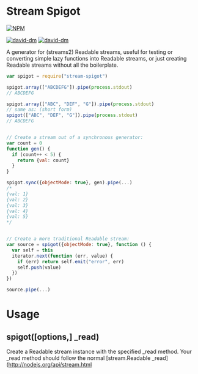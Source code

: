 Stream Spigot
=============

[![NPM](https://nodei.co/npm/stream-spigot.png)](https://nodei.co/npm/stream-spigot/)

[![david-dm](https://david-dm.org/brycebaril/node-stream-spigot.png)](https://david-dm.org/brycebaril/node-stream-spigot/)
[![david-dm](https://david-dm.org/brycebaril/node-stream-spigot/dev-status.png)](https://david-dm.org/brycebaril/node-stream-spigot#info=devDependencies/)


A generator for (streams2) Readable streams, useful for testing or converting simple lazy functions into Readable streams, or just creating Readable streams without all the boilerplate.

```javascript
var spigot = require("stream-spigot")

spigot.array(["ABCDEFG"]).pipe(process.stdout)
// ABCDEFG

spigot.array(["ABC", "DEF", "G"]).pipe(process.stdout)
// same as: (short form)
spigot(["ABC", "DEF", "G"]).pipe(process.stdout)
// ABCDEFG


// Create a stream out of a synchronous generator:
var count = 0
function gen() {
  if (count++ < 5) {
    return {val: count}
  }
}

spigot.sync({objectMode: true}, gen).pipe(...)
/*
{val: 1}
{val: 2}
{val: 3}
{val: 4}
{val: 5}
*/


// Create a more traditional Readable stream:
var source = spigot({objectMode: true}, function () {
  var self = this
  iterator.next(function (err, value) {
    if (err) return self.emit("error", err)
    self.push(value)
  })
})

source.pipe(...)

```

Usage
=====

spigot([options,] _read)
---

Create a Readable stream instance with the specified _read method. Your _read method should follow the normal [stream.Readable _read](http://nodejs.org/api/stream.html